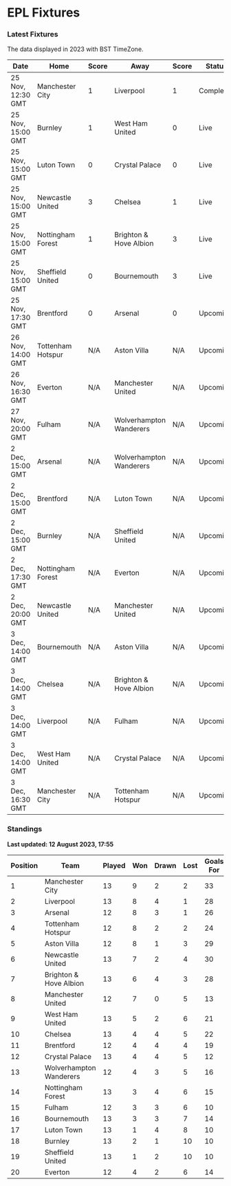 # EPL Fixtures

### Latest Fixtures

The data displayed in 2023 with BST TimeZone.

<!-- START_TABLE -->
| Date | Home | Score | Away | Score | Status |
|-------------|--------|--------------|--------|--------------|--------|
| 25 Nov, 12:30 GMT | Manchester City | 1 | Liverpool | 1 | Completed |
| 25 Nov, 15:00 GMT | Burnley | 1 | West Ham United | 0 | Live |
| 25 Nov, 15:00 GMT | Luton Town | 0 | Crystal Palace | 0 | Live |
| 25 Nov, 15:00 GMT | Newcastle United | 3 | Chelsea | 1 | Live |
| 25 Nov, 15:00 GMT | Nottingham Forest | 1 | Brighton & Hove Albion | 3 | Live |
| 25 Nov, 15:00 GMT | Sheffield United | 0 | Bournemouth | 3 | Live |
| 25 Nov, 17:30 GMT | Brentford | 0 | Arsenal | 0 | Upcoming |
| 26 Nov, 14:00 GMT | Tottenham Hotspur | N/A | Aston Villa | N/A | Upcoming |
| 26 Nov, 16:30 GMT | Everton | N/A | Manchester United | N/A | Upcoming |
| 27 Nov, 20:00 GMT | Fulham | N/A | Wolverhampton Wanderers | N/A | Upcoming |
| 2 Dec, 15:00 GMT | Arsenal | N/A | Wolverhampton Wanderers | N/A | Upcoming |
| 2 Dec, 15:00 GMT | Brentford | N/A | Luton Town | N/A | Upcoming |
| 2 Dec, 15:00 GMT | Burnley | N/A | Sheffield United | N/A | Upcoming |
| 2 Dec, 17:30 GMT | Nottingham Forest | N/A | Everton | N/A | Upcoming |
| 2 Dec, 20:00 GMT | Newcastle United | N/A | Manchester United | N/A | Upcoming |
| 3 Dec, 14:00 GMT | Bournemouth | N/A | Aston Villa | N/A | Upcoming |
| 3 Dec, 14:00 GMT | Chelsea | N/A | Brighton & Hove Albion | N/A | Upcoming |
| 3 Dec, 14:00 GMT | Liverpool | N/A | Fulham | N/A | Upcoming |
| 3 Dec, 14:00 GMT | West Ham United | N/A | Crystal Palace | N/A | Upcoming |
| 3 Dec, 16:30 GMT | Manchester City | N/A | Tottenham Hotspur | N/A | Upcoming |
<!-- END_TABLE -->

### Standings

**Last updated: 12 August 2023, 17:55**

<!-- START_STANDINGS -->
| Position | Team | Played | Won | Drawn | Lost | Goals For | Goals Against | Goal Difference | Points |
|----------|------|--------|-----|-------|------|-----------|---------------|-----------------|--------|
| 1 | Manchester City | 13 | 9 | 2 | 2 | 33 | 13 | 20 | 29 |
| 2 | Liverpool | 13 | 8 | 4 | 1 | 28 | 11 | 17 | 28 |
| 3 | Arsenal | 12 | 8 | 3 | 1 | 26 | 10 | 16 | 27 |
| 4 | Tottenham Hotspur | 12 | 8 | 2 | 2 | 24 | 15 | 9 | 26 |
| 5 | Aston Villa | 12 | 8 | 1 | 3 | 29 | 17 | 12 | 25 |
| 6 | Newcastle United | 13 | 7 | 2 | 4 | 30 | 14 | 16 | 23 |
| 7 | Brighton & Hove Albion | 13 | 6 | 4 | 3 | 28 | 22 | 6 | 22 |
| 8 | Manchester United | 12 | 7 | 0 | 5 | 13 | 16 | -3 | 21 |
| 9 | West Ham United | 13 | 5 | 2 | 6 | 21 | 23 | -2 | 17 |
| 10 | Chelsea | 13 | 4 | 4 | 5 | 22 | 19 | 3 | 16 |
| 11 | Brentford | 12 | 4 | 4 | 4 | 19 | 17 | 2 | 16 |
| 12 | Crystal Palace | 13 | 4 | 4 | 5 | 12 | 16 | -4 | 16 |
| 13 | Wolverhampton Wanderers | 12 | 4 | 3 | 5 | 16 | 20 | -4 | 15 |
| 14 | Nottingham Forest | 13 | 3 | 4 | 6 | 15 | 21 | -6 | 13 |
| 15 | Fulham | 12 | 3 | 3 | 6 | 10 | 20 | -10 | 12 |
| 16 | Bournemouth | 13 | 3 | 3 | 7 | 14 | 27 | -13 | 12 |
| 17 | Luton Town | 13 | 1 | 4 | 8 | 10 | 22 | -12 | 7 |
| 18 | Burnley | 13 | 2 | 1 | 10 | 10 | 30 | -20 | 7 |
| 19 | Sheffield United | 13 | 1 | 2 | 10 | 10 | 34 | -24 | 5 |
| 20 | Everton | 12 | 4 | 2 | 6 | 14 | 17 | -3 | 4 |
<!-- END_STANDINGS -->
